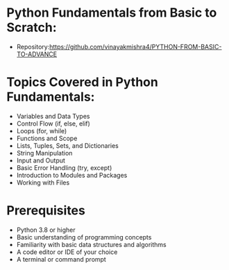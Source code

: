 # Python Fundamentals from Basic to Scratch:
- Repository:https://github.com/vinayakmishra4/PYTHON-FROM-BASIC-TO-ADVANCE 

# Topics Covered in Python Fundamentals:
- Variables and Data Types
- Control Flow (if, else, elif)
- Loops (for, while)
- Functions and Scope
- Lists, Tuples, Sets, and Dictionaries
- String Manipulation
- Input and Output
- Basic Error Handling (try, except)
- Introduction to Modules and Packages
- Working with Files

# Prerequisites
- Python 3.8 or higher
- Basic understanding of programming concepts
- Familiarity with basic data structures and algorithms
- A code editor or IDE of your choice
- A terminal or command prompt

